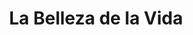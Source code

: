 ---
title: La Belleza de la Vida
link: http://albalearning.com/audiolibros/cuentos/belleza.html
audio: https://archive.org/download/alcpgbv/albalearning-belleza_cuentos.mp3
duration: 19:07
pubDate: 2015-01-21 16:33:51
---